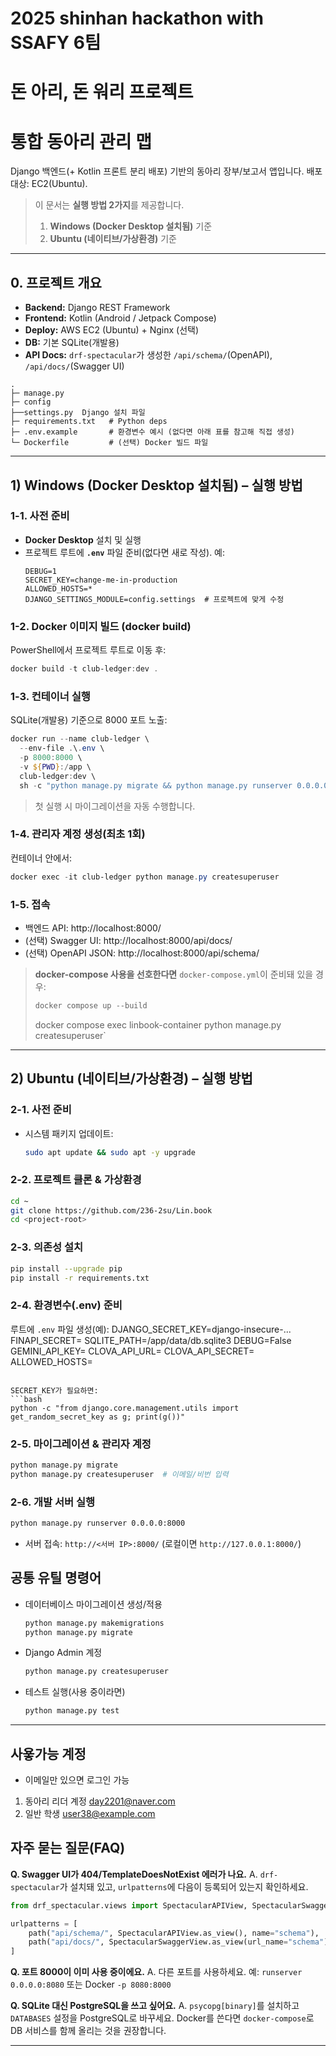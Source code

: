 # 2025 shinhan hackathon with SSAFY 6팀
# 돈 아리, 돈 워리 프로젝트
# 통합 동아리 관리 맵

Django 백엔드(+ Kotlin 프론트 분리 배포) 기반의 동아리 장부/보고서 앱입니다.
배포 대상: EC2(Ubuntu).

> 이 문서는 **실행 방법 2가지**를 제공합니다.
>
> 1) **Windows (Docker Desktop 설치됨)** 기준
> 2) **Ubuntu (네이티브/가상환경)** 기준

---

## 0. 프로젝트 개요

- **Backend:** Django REST Framework
- **Frontend:** Kotlin (Android / Jetpack Compose)
- **Deploy:** AWS EC2 (Ubuntu) + Nginx (선택)
- **DB:** 기본 SQLite(개발용)
- **API Docs:** `drf-spectacular`가 생성한 `/api/schema/`(OpenAPI), `/api/docs/`(Swagger UI)

```
.
├─ manage.py
├─ config
├──settings.py  Django 설치 파일
├─ requirements.txt   # Python deps
├─ .env.example       # 환경변수 예시 (없다면 아래 표를 참고해 직접 생성)
└─ Dockerfile         # (선택) Docker 빌드 파일
```

---

## 1) Windows (Docker Desktop 설치됨) – 실행 방법

### 1-1. 사전 준비
- **Docker Desktop** 설치 및 실행
- 프로젝트 루트에 **`.env`** 파일 준비(없다면 새로 작성). 예:
  ```env
  DEBUG=1
  SECRET_KEY=change-me-in-production
  ALLOWED_HOSTS=*
  DJANGO_SETTINGS_MODULE=config.settings  # 프로젝트에 맞게 수정
  ```

### 1-2. Docker 이미지 빌드 (docker build)
PowerShell에서 프로젝트 루트로 이동 후:
```powershell
docker build -t club-ledger:dev .
```

### 1-3. 컨테이너 실행
SQLite(개발용) 기준으로 8000 포트 노출:
```powershell
docker run --name club-ledger \
  --env-file .\.env \
  -p 8000:8000 \
  -v ${PWD}:/app \
  club-ledger:dev \
  sh -c "python manage.py migrate && python manage.py runserver 0.0.0.0:8000"
```
> 첫 실행 시 마이그레이션을 자동 수행합니다.

### 1-4. 관리자 계정 생성(최초 1회)
컨테이너 안에서:
```powershell
docker exec -it club-ledger python manage.py createsuperuser
```

### 1-5. 접속
- 백엔드 API: http://localhost:8000/
- (선택) Swagger UI: http://localhost:8000/api/docs/
- (선택) OpenAPI JSON: http://localhost:8000/api/schema/


> **docker-compose 사용을 선호한다면**
> `docker-compose.yml`이 준비돼 있을 경우:
> ```powershell
> docker compose up --build
> ```
> docker compose exec linbook-container python manage.py createsuperuser`

---

## 2) Ubuntu (네이티브/가상환경) – 실행 방법

### 2-1. 사전 준비
- 시스템 패키지 업데이트:
  ```bash
  sudo apt update && sudo apt -y upgrade
  ```

### 2-2. 프로젝트 클론 & 가상환경
```bash
cd ~
git clone https://github.com/236-2su/Lin.book
cd <project-root>

```

### 2-3. 의존성 설치
```bash
pip install --upgrade pip
pip install -r requirements.txt
```

### 2-4. 환경변수(.env) 준비
루트에 `.env` 파일 생성(예):
DJANGO_SECRET_KEY=django-insecure-...
FINAPI_SECRET=
SQLITE_PATH=/app/data/db.sqlite3
DEBUG=False
GEMINI_API_KEY=
CLOVA_API_URL=
CLOVA_API_SECRET=
ALLOWED_HOSTS=
```

SECRET_KEY가 필요하면:
```bash
python -c "from django.core.management.utils import get_random_secret_key as g; print(g())"
```

### 2-5. 마이그레이션 & 관리자 계정
```bash
python manage.py migrate
python manage.py createsuperuser  # 이메일/비번 입력
```

### 2-6. 개발 서버 실행
```bash
python manage.py runserver 0.0.0.0:8000
```
- 서버 접속: `http://<서버 IP>:8000/` (로컬이면 `http://127.0.0.1:8000/`)


## 공통 유틸 명령어

- 데이터베이스 마이그레이션 생성/적용
  ```bash
  python manage.py makemigrations
  python manage.py migrate
  ```
- Django Admin 계정
  ```bash
  python manage.py createsuperuser
  ```
- 테스트 실행(사용 중이라면)
  ```bash
  python manage.py test
  ```

---
## 사욯가능 계정 ##
- 이메일만 있으면 로그인 가능
1. 동아리 리더 계정
  day2201@naver.com
2. 일반 학생 
  user38@example.com

## 자주 묻는 질문(FAQ)

**Q. Swagger UI가 404/TemplateDoesNotExist 에러가 나요.**
A. `drf-spectacular`가 설치돼 있고, `urlpatterns`에 다음이 등록되어 있는지 확인하세요.
```python
from drf_spectacular.views import SpectacularAPIView, SpectacularSwaggerView

urlpatterns = [
    path("api/schema/", SpectacularAPIView.as_view(), name="schema"),
    path("api/docs/", SpectacularSwaggerView.as_view(url_name="schema"), name="swagger-ui"),
]
```

**Q. 포트 8000이 이미 사용 중이에요.**
A. 다른 포트를 사용하세요. 예: `runserver 0.0.0.0:8080` 또는 Docker `-p 8080:8000`

**Q. SQLite 대신 PostgreSQL을 쓰고 싶어요.**
A. `psycopg[binary]`를 설치하고 `DATABASES` 설정을 PostgreSQL로 바꾸세요. Docker를 쓴다면 `docker-compose`로 DB 서비스를 함께 올리는 것을 권장합니다.

---

